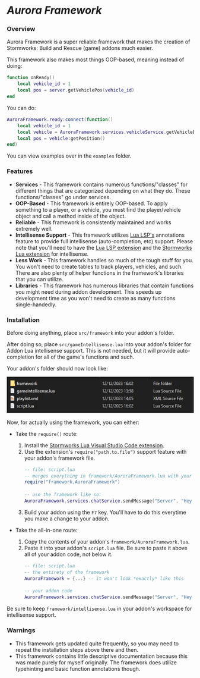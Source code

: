 # ***Aurora Framework***

### **Overview**
Aurora Framework is a super reliable framework that makes the creation of Stormworks: Build and Rescue (game) addons much easier.

This framework also makes most things OOP-based, meaning instead of doing:

```lua
function onReady()
    local vehicle_id = 1
    local pos = server.getVehiclePos(vehicle_id)
end
```

You can do:

```lua
AuroraFramework.ready:connect(function()
    local vehicle_id = 1
    local vehicle = AuroraFramework.services.vehicleService.getVehicleByVehicleID(vehicle_id)
    local pos = vehicle:getPosition()
end)
```

You can view examples over in the `examples` folder.

### **Features**
- **Services** - This framework contains numerous functions/"classes" for different things that are categorized depending on what they do. These functions/"classes" go under services.
- **OOP-Based** - This framework is entirely OOP-based. To apply something to a player, or a vehicle, you must find the player/vehicle object and call a method inside of the object.
- **Reliable** - This framework is consistently maintained and works extremely well.
- **Intellisense Support** - This framework utilizes [Lua LSP's](https://marketplace.visualstudio.com/items?itemName=sumneko.lua) annotations feature to provide full intellisense (auto-completion, etc) support. Please note that you'll need to have the [Lua LSP extension](https://marketplace.visualstudio.com/items?itemName=sumneko.lua) and the [Stormworks Lua extension](https://marketplace.visualstudio.com/items?itemName=NameousChangey.lifeboatapi) for intellisense.
- **Less Work** - This framework handles so much of the tough stuff for you. You won't need to create tables to track players, vehicles, and such. There are also plenty of helper functions in the framework's libraries that you can utilize.
- **Libraries** - This framework has numerous libraries that contain functions you might need during addon development. This speeds up development time as you won't need to create as many functions single-handedly.

### **Installation**
Before doing anything, place `src/framework` into your addon's folder.

After doing so, place `src/gameIntellisense.lua` into your addon's folder for Addon Lua intellisense support. This is not needed, but it will provide auto-completion for all of the game's functions and such.

Your addon's folder should now look like:

![Example](imgs/addon_folder_example.png)

Now, for actually using the framework, you can either:
- Take the  `require()` route:
    1) Install the [Stormworks Lua Visual Studio Code extension](https://marketplace.visualstudio.com/items?itemName=NameousChangey.lifeboatapi).
    2) Use the extension's `require("path.to.file")` support feature with your addon's framework file.
        ```lua
        -- file: script.lua
        -- merges everything in framework/AuroraFramework.lua with your script.lua file once you build your addon using the extension
        require("framework.AuroraFramework")

        -- use the framework like so:
        AuroraFramework.services.chatService.sendMessage("Server", "Hey all!")
        ```
    3) Build your addon using the `F7` key. You'll have to do this everytime you make a change to your addon.

- Take the all-in-one route:
    1) Copy the contents of your addon's `framework/AuroraFramework.lua`.
    2) Paste it into your addon's `script.lua` file. Be sure to paste it above all of your addon code, not below it.
        ```lua
        -- file: script.lua
        -- the entirety of the framework
        AuroraFramework = {...} -- it won't look *exactly* like this

        -- your addon code
        AuroraFramework.services.chatService.sendMessage("Server", "Hey all!")
        ```

Be sure to keep `framework/intellisense.lua` in your addon's workspace for intellisense support.

### **Warnings**
- This framework gets updated quite frequently, so you may need to repeat the installation steps above there and then.
- This framework contains little descriptive documentation because this was made purely for myself originally. The framework does utilize typehinting and basic function annotations though.